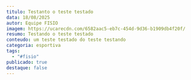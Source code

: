 ```yaml
---
titulo: Testanto o teste testado
data: 18/08/2025
autor: Equipe FISIO
imagem: https://ucarecdn.com/6582aac5-eb7c-454d-9d36-b1909db4f20f/
resumo: Testando o teste testado
conteudo: u﻿m teste testado do teste testando
categoria: esportiva
tags:
  - "#fisio"
publicado: true
destaque: false
---
```

